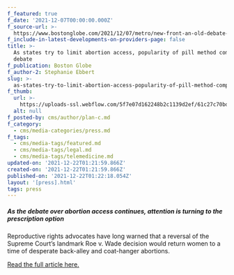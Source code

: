 ```yaml
---
f_featured: true
f_date: '2021-12-07T00:00:00.000Z'
f_source-url: >-
  https://www.bostonglobe.com/2021/12/07/metro/new-front-an-old-debate-abortion-inducing-medication/
f_include-in-latest-developments-on-providers-page: false
title: >-
  As states try to limit abortion access, popularity of pill method complicates
  debate
f_publication: Boston Globe
f_author-2: Stephanie Ebbert
slug: >-
  as-states-try-to-limit-abortion-access-popularity-of-pill-method-complicates-debate
f_thumb:
  url: >-
    https://uploads-ssl.webflow.com/5f7e07d162248b2c1139d2ef/61c27c70bdb9524ac11df860_GettyImages-1235654088.jpg
  alt: null
f_posted-by: cms/author/plan-c.md
f_category:
  - cms/media-categories/press.md
f_tags:
  - cms/media-tags/featured.md
  - cms/media-tags/legal.md
  - cms/media-tags/telemedicine.md
updated-on: '2021-12-22T01:21:59.866Z'
created-on: '2021-12-22T01:21:59.866Z'
published-on: '2021-12-22T01:22:18.054Z'
layout: '[press].html'
tags: press
---
```


##### As the debate over abortion access continues, attention is turning to the prescription option

Reproductive rights advocates have long warned that a reversal of the Supreme Court’s landmark Roe v. Wade decision would return women to a time of desperate back-alley and coat-hanger abortions.

[Read the full article here.](https://www.bostonglobe.com/2021/12/07/metro/new-front-an-old-debate-abortion-inducing-medication/)
